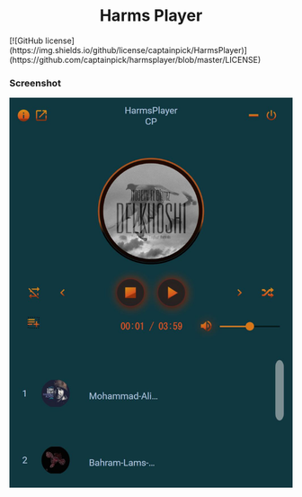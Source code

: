 <h1 align="center">Harms Player</h1>
[![GitHub license](https://img.shields.io/github/license/captainpick/HarmsPlayer)](https://github.com/captainpick/harmsplayer/blob/master/LICENSE)
</p>

### **Screenshot**
<p align="center">
<img src="https://github.com/captainpick/HarmsPlayer/blob/master/Asset/MusicPlayer.JPG" width="512px"/>
</p>